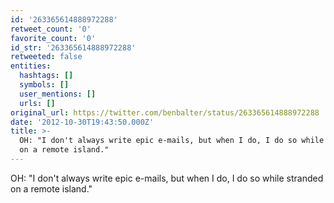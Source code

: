 ```yaml
---
id: '263365614888972288'
retweet_count: '0'
favorite_count: '0'
id_str: '263365614888972288'
retweeted: false
entities:
  hashtags: []
  symbols: []
  user_mentions: []
  urls: []
original_url: https://twitter.com/benbalter/status/263365614888972288
date: '2012-10-30T19:43:50.000Z'
title: >-
  OH: "I don't always write epic e-mails, but when I do, I do so while stranded
  on a remote island."
---
```


OH: "I don't always write epic e-mails, but when I do, I do so while stranded on a remote island."